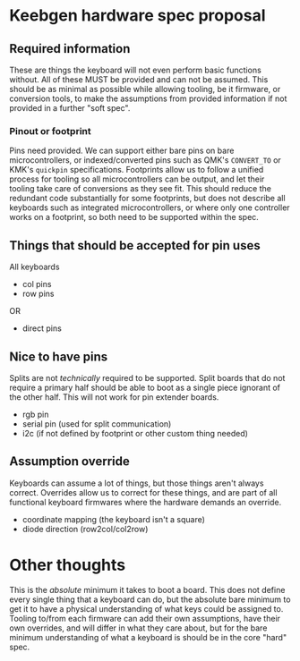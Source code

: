 # Keebgen hardware spec proposal

## Required information

These are things the keyboard will not even perform basic functions without. All
of these MUST be provided and can not be assumed. This should be as minimal as
possible while allowing tooling, be it firmware, or conversion tools, to make
the assumptions from provided information if not provided in a further "soft
spec".

### Pinout or footprint

Pins need provided. We can support either bare pins on bare microcontrollers, or
indexed/converted pins such as QMK's `CONVERT_TO` or KMK's `quickpin`
specifications. Footprints allow us to follow a unified process for tooling so
all microcontrollers can be output, and let their tooling take care of
conversions as they see fit. This should reduce the redundant code substantially
for some footprints, but does not describe all keyboards such as integrated
microcontrollers, or where only one controller works on a footprint, so both
need to be supported within the spec.

Things that should be accepted for pin uses
---
All keyboards

* col pins
* row pins

OR

* direct pins


## Nice to have pins

Splits are not *technically* required to be supported. Split boards that do not
require a primary half should be able to boot as a single piece ignorant of the
other half. This will not work for pin extender boards.

* rgb pin
* serial pin (used for split communication)
* i2c (if not defined by footprint or other custom thing needed)

## Assumption override

Keyboards can assume a lot of things, but those things aren't always correct.
Overrides allow us to correct for these things, and are part of all functional
keyboard firmwares where the hardware demands an override.

* coordinate mapping (the keyboard isn't a square)
* diode direction (row2col/col2row)

# Other thoughts

This is the *absolute* minimum it takes to boot a board. This does not define
every single thing that a keyboard can do, but the absolute bare minimum to get
it to have a physical understanding of what keys could be assigned to. Tooling
to/from each firmware can add their own assumptions, have their own overrides,
and will differ in what they care about, but for the bare minimum understanding
of what a keyboard is should be in the core "hard" spec.
